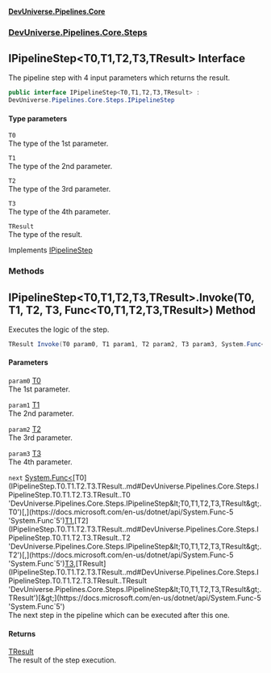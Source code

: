 #### [DevUniverse.Pipelines.Core](Pipelines.md 'Pipelines')
### [DevUniverse.Pipelines.Core.Steps](Pipelines.md#DevUniverse.Pipelines.Core.Steps 'DevUniverse.Pipelines.Core.Steps')
## IPipelineStep&lt;T0,T1,T2,T3,TResult&gt; Interface
The pipeline step with 4 input parameters which returns the result.  
```csharp
public interface IPipelineStep<T0,T1,T2,T3,TResult> :
DevUniverse.Pipelines.Core.Steps.IPipelineStep
```
#### Type parameters
<a name='DevUniverse.Pipelines.Core.Steps.IPipelineStep.T0.T1.T2.T3.TResult..T0'></a>
`T0`  
The type of the 1st parameter.
  
<a name='DevUniverse.Pipelines.Core.Steps.IPipelineStep.T0.T1.T2.T3.TResult..T1'></a>
`T1`  
The type of the 2nd parameter.
  
<a name='DevUniverse.Pipelines.Core.Steps.IPipelineStep.T0.T1.T2.T3.TResult..T2'></a>
`T2`  
The type of the 3rd parameter.
  
<a name='DevUniverse.Pipelines.Core.Steps.IPipelineStep.T0.T1.T2.T3.TResult..T3'></a>
`T3`  
The type of the 4th parameter.
  
<a name='DevUniverse.Pipelines.Core.Steps.IPipelineStep.T0.T1.T2.T3.TResult..TResult'></a>
`TResult`  
The type of the result.
  

Implements [IPipelineStep](IPipelineStep.md 'DevUniverse.Pipelines.Core.Steps.IPipelineStep')  
### Methods
<a name='DevUniverse.Pipelines.Core.Steps.IPipelineStep.T0.T1.T2.T3.TResult..Invoke(T0.T1.T2.T3.System.Func.T0.T1.T2.T3.TResult.)'></a>
## IPipelineStep&lt;T0,T1,T2,T3,TResult&gt;.Invoke(T0, T1, T2, T3, Func&lt;T0,T1,T2,T3,TResult&gt;) Method
Executes the logic of the step.  
```csharp
TResult Invoke(T0 param0, T1 param1, T2 param2, T3 param3, System.Func<T0,T1,T2,T3,TResult> next);
```
#### Parameters
<a name='DevUniverse.Pipelines.Core.Steps.IPipelineStep.T0.T1.T2.T3.TResult..Invoke(T0.T1.T2.T3.System.Func.T0.T1.T2.T3.TResult.).param0'></a>
`param0` [T0](IPipelineStep.T0.T1.T2.T3.TResult..md#DevUniverse.Pipelines.Core.Steps.IPipelineStep.T0.T1.T2.T3.TResult..T0 'DevUniverse.Pipelines.Core.Steps.IPipelineStep&lt;T0,T1,T2,T3,TResult&gt;.T0')  
The 1st parameter.
  
<a name='DevUniverse.Pipelines.Core.Steps.IPipelineStep.T0.T1.T2.T3.TResult..Invoke(T0.T1.T2.T3.System.Func.T0.T1.T2.T3.TResult.).param1'></a>
`param1` [T1](IPipelineStep.T0.T1.T2.T3.TResult..md#DevUniverse.Pipelines.Core.Steps.IPipelineStep.T0.T1.T2.T3.TResult..T1 'DevUniverse.Pipelines.Core.Steps.IPipelineStep&lt;T0,T1,T2,T3,TResult&gt;.T1')  
The 2nd parameter.
  
<a name='DevUniverse.Pipelines.Core.Steps.IPipelineStep.T0.T1.T2.T3.TResult..Invoke(T0.T1.T2.T3.System.Func.T0.T1.T2.T3.TResult.).param2'></a>
`param2` [T2](IPipelineStep.T0.T1.T2.T3.TResult..md#DevUniverse.Pipelines.Core.Steps.IPipelineStep.T0.T1.T2.T3.TResult..T2 'DevUniverse.Pipelines.Core.Steps.IPipelineStep&lt;T0,T1,T2,T3,TResult&gt;.T2')  
The 3rd parameter.
  
<a name='DevUniverse.Pipelines.Core.Steps.IPipelineStep.T0.T1.T2.T3.TResult..Invoke(T0.T1.T2.T3.System.Func.T0.T1.T2.T3.TResult.).param3'></a>
`param3` [T3](IPipelineStep.T0.T1.T2.T3.TResult..md#DevUniverse.Pipelines.Core.Steps.IPipelineStep.T0.T1.T2.T3.TResult..T3 'DevUniverse.Pipelines.Core.Steps.IPipelineStep&lt;T0,T1,T2,T3,TResult&gt;.T3')  
The 4th parameter.
  
<a name='DevUniverse.Pipelines.Core.Steps.IPipelineStep.T0.T1.T2.T3.TResult..Invoke(T0.T1.T2.T3.System.Func.T0.T1.T2.T3.TResult.).next'></a>
`next` [System.Func&lt;](https://docs.microsoft.com/en-us/dotnet/api/System.Func-5 'System.Func`5')[T0](IPipelineStep.T0.T1.T2.T3.TResult..md#DevUniverse.Pipelines.Core.Steps.IPipelineStep.T0.T1.T2.T3.TResult..T0 'DevUniverse.Pipelines.Core.Steps.IPipelineStep&lt;T0,T1,T2,T3,TResult&gt;.T0')[,](https://docs.microsoft.com/en-us/dotnet/api/System.Func-5 'System.Func`5')[T1](IPipelineStep.T0.T1.T2.T3.TResult..md#DevUniverse.Pipelines.Core.Steps.IPipelineStep.T0.T1.T2.T3.TResult..T1 'DevUniverse.Pipelines.Core.Steps.IPipelineStep&lt;T0,T1,T2,T3,TResult&gt;.T1')[,](https://docs.microsoft.com/en-us/dotnet/api/System.Func-5 'System.Func`5')[T2](IPipelineStep.T0.T1.T2.T3.TResult..md#DevUniverse.Pipelines.Core.Steps.IPipelineStep.T0.T1.T2.T3.TResult..T2 'DevUniverse.Pipelines.Core.Steps.IPipelineStep&lt;T0,T1,T2,T3,TResult&gt;.T2')[,](https://docs.microsoft.com/en-us/dotnet/api/System.Func-5 'System.Func`5')[T3](IPipelineStep.T0.T1.T2.T3.TResult..md#DevUniverse.Pipelines.Core.Steps.IPipelineStep.T0.T1.T2.T3.TResult..T3 'DevUniverse.Pipelines.Core.Steps.IPipelineStep&lt;T0,T1,T2,T3,TResult&gt;.T3')[,](https://docs.microsoft.com/en-us/dotnet/api/System.Func-5 'System.Func`5')[TResult](IPipelineStep.T0.T1.T2.T3.TResult..md#DevUniverse.Pipelines.Core.Steps.IPipelineStep.T0.T1.T2.T3.TResult..TResult 'DevUniverse.Pipelines.Core.Steps.IPipelineStep&lt;T0,T1,T2,T3,TResult&gt;.TResult')[&gt;](https://docs.microsoft.com/en-us/dotnet/api/System.Func-5 'System.Func`5')  
The next step in the pipeline which can be executed after this one.
  
#### Returns
[TResult](IPipelineStep.T0.T1.T2.T3.TResult..md#DevUniverse.Pipelines.Core.Steps.IPipelineStep.T0.T1.T2.T3.TResult..TResult 'DevUniverse.Pipelines.Core.Steps.IPipelineStep&lt;T0,T1,T2,T3,TResult&gt;.TResult')  
The result of the step execution.
  
